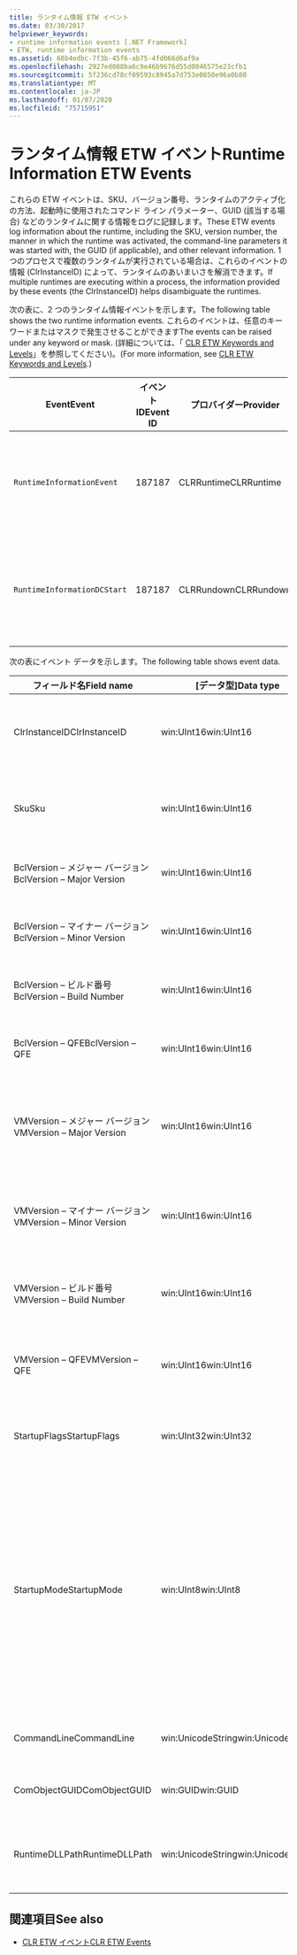 ```yaml
---
title: ランタイム情報 ETW イベント
ms.date: 03/30/2017
helpviewer_keywords:
- runtime information events [.NET Framework]
- ETW, runtime information events
ms.assetid: 68b4edbc-7f3b-45f6-ab75-4fd066d6af9a
ms.openlocfilehash: 2927ed088ba6c9e46b9676d55d0046575e23cfb1
ms.sourcegitcommit: 5f236cd78cf09593c8945a7d753e0850e96a0b80
ms.translationtype: MT
ms.contentlocale: ja-JP
ms.lasthandoff: 01/07/2020
ms.locfileid: "75715951"
---
```

# <a name="runtime-information-etw-events"></a><span data-ttu-id="438ad-102">ランタイム情報 ETW イベント</span><span class="sxs-lookup"><span data-stu-id="438ad-102">Runtime Information ETW Events</span></span>
<span data-ttu-id="438ad-103">これらの ETW イベントは、SKU、バージョン番号、ランタイムのアクティブ化の方法、起動時に使用されたコマンド ライン パラメーター、GUID (該当する場合) などのランタイムに関する情報をログに記録します。</span><span class="sxs-lookup"><span data-stu-id="438ad-103">These ETW events log information about the runtime, including the SKU, version number, the manner in which the runtime was activated, the command-line parameters it was started with, the GUID (if applicable), and other relevant information.</span></span> <span data-ttu-id="438ad-104">1 つのプロセスで複数のランタイムが実行されている場合は、これらのイベントの情報 (ClrInstanceID) によって、ランタイムのあいまいさを解消できます。</span><span class="sxs-lookup"><span data-stu-id="438ad-104">If multiple runtimes are executing within a process, the information provided by these events (the ClrInstanceID) helps disambiguate the runtimes.</span></span>  
  
 <span data-ttu-id="438ad-105">次の表に、2 つのランタイム情報イベントを示します。</span><span class="sxs-lookup"><span data-stu-id="438ad-105">The following table shows the two runtime information events.</span></span> <span data-ttu-id="438ad-106">これらのイベントは、任意のキーワードまたはマスクで発生させることができます</span><span class="sxs-lookup"><span data-stu-id="438ad-106">The events can be raised under any keyword or mask.</span></span> <span data-ttu-id="438ad-107">(詳細については、「 [CLR ETW Keywords and Levels](clr-etw-keywords-and-levels.md)」を参照してください)。</span><span class="sxs-lookup"><span data-stu-id="438ad-107">(For more information, see [CLR ETW Keywords and Levels](clr-etw-keywords-and-levels.md).)</span></span>  
  
|<span data-ttu-id="438ad-108">Event</span><span class="sxs-lookup"><span data-stu-id="438ad-108">Event</span></span>|<span data-ttu-id="438ad-109">イベント ID</span><span class="sxs-lookup"><span data-stu-id="438ad-109">Event ID</span></span>|<span data-ttu-id="438ad-110">プロバイダー</span><span class="sxs-lookup"><span data-stu-id="438ad-110">Provider</span></span>|<span data-ttu-id="438ad-111">説明</span><span class="sxs-lookup"><span data-stu-id="438ad-111">Description</span></span>|  
|-----------|--------------|--------------|-----------------|  
|`RuntimeInformationEvent`|<span data-ttu-id="438ad-112">187</span><span class="sxs-lookup"><span data-stu-id="438ad-112">187</span></span>|<span data-ttu-id="438ad-113">CLRRuntime</span><span class="sxs-lookup"><span data-stu-id="438ad-113">CLRRuntime</span></span>|<span data-ttu-id="438ad-114">ランタイムが読み込まれたときに発生します。</span><span class="sxs-lookup"><span data-stu-id="438ad-114">Raised when a runtime is loaded.</span></span>|  
|`RuntimeInformationDCStart`|<span data-ttu-id="438ad-115">187</span><span class="sxs-lookup"><span data-stu-id="438ad-115">187</span></span>|<span data-ttu-id="438ad-116">CLRRundown</span><span class="sxs-lookup"><span data-stu-id="438ad-116">CLRRundown</span></span>|<span data-ttu-id="438ad-117">読み込まれているランタイムを列挙します。</span><span class="sxs-lookup"><span data-stu-id="438ad-117">Enumerates the runtimes that are loaded.</span></span>|  
  
 <span data-ttu-id="438ad-118">次の表にイベント データを示します。</span><span class="sxs-lookup"><span data-stu-id="438ad-118">The following table shows event data.</span></span>  
  
|<span data-ttu-id="438ad-119">フィールド名</span><span class="sxs-lookup"><span data-stu-id="438ad-119">Field name</span></span>|<span data-ttu-id="438ad-120">[データ型]</span><span class="sxs-lookup"><span data-stu-id="438ad-120">Data type</span></span>|<span data-ttu-id="438ad-121">説明</span><span class="sxs-lookup"><span data-stu-id="438ad-121">Description</span></span>|  
|----------------|---------------|-----------------|  
|<span data-ttu-id="438ad-122">ClrInstanceID</span><span class="sxs-lookup"><span data-stu-id="438ad-122">ClrInstanceID</span></span>|<span data-ttu-id="438ad-123">win:UInt16</span><span class="sxs-lookup"><span data-stu-id="438ad-123">win:UInt16</span></span>|<span data-ttu-id="438ad-124">CLR または CoreCLR のインスタンスの一意の ID。</span><span class="sxs-lookup"><span data-stu-id="438ad-124">Unique ID for the instance of CLR or CoreCLR.</span></span>|  
|<span data-ttu-id="438ad-125">Sku</span><span class="sxs-lookup"><span data-stu-id="438ad-125">Sku</span></span>|<span data-ttu-id="438ad-126">win:UInt16</span><span class="sxs-lookup"><span data-stu-id="438ad-126">win:UInt16</span></span>|<span data-ttu-id="438ad-127">1 – デスクトップ CLR。</span><span class="sxs-lookup"><span data-stu-id="438ad-127">1 – Desktop CLR.</span></span><br /><br /> <span data-ttu-id="438ad-128">2 – CoreCLR。</span><span class="sxs-lookup"><span data-stu-id="438ad-128">2 – CoreCLR.</span></span>|  
|<span data-ttu-id="438ad-129">BclVersion – メジャー バージョン</span><span class="sxs-lookup"><span data-stu-id="438ad-129">BclVersion – Major Version</span></span>|<span data-ttu-id="438ad-130">win:UInt16</span><span class="sxs-lookup"><span data-stu-id="438ad-130">win:UInt16</span></span>|<span data-ttu-id="438ad-131">mscorlib.dll のメジャー バージョン。</span><span class="sxs-lookup"><span data-stu-id="438ad-131">Major version of mscorlib.dll.</span></span>|  
|<span data-ttu-id="438ad-132">BclVersion – マイナー バージョン</span><span class="sxs-lookup"><span data-stu-id="438ad-132">BclVersion – Minor Version</span></span>|<span data-ttu-id="438ad-133">win:UInt16</span><span class="sxs-lookup"><span data-stu-id="438ad-133">win:UInt16</span></span>|<span data-ttu-id="438ad-134">mscorlib.dll のマイナー バージョン番号。</span><span class="sxs-lookup"><span data-stu-id="438ad-134">Minor version number of mscorlib.dll.</span></span>|  
|<span data-ttu-id="438ad-135">BclVersion – ビルド番号</span><span class="sxs-lookup"><span data-stu-id="438ad-135">BclVersion – Build Number</span></span>|<span data-ttu-id="438ad-136">win:UInt16</span><span class="sxs-lookup"><span data-stu-id="438ad-136">win:UInt16</span></span>|<span data-ttu-id="438ad-137">mscorlib.dll のビルド番号。</span><span class="sxs-lookup"><span data-stu-id="438ad-137">Build number of mscorlib.dll.</span></span>|  
|<span data-ttu-id="438ad-138">BclVersion – QFE</span><span class="sxs-lookup"><span data-stu-id="438ad-138">BclVersion – QFE</span></span>|<span data-ttu-id="438ad-139">win:UInt16</span><span class="sxs-lookup"><span data-stu-id="438ad-139">win:UInt16</span></span>|<span data-ttu-id="438ad-140">mscorlib.dll の修正プログラムのバージョン番号。</span><span class="sxs-lookup"><span data-stu-id="438ad-140">Hotfix version number of mscorlib.dll.</span></span>|  
|<span data-ttu-id="438ad-141">VMVersion – メジャー バージョン</span><span class="sxs-lookup"><span data-stu-id="438ad-141">VMVersion – Major Version</span></span>|<span data-ttu-id="438ad-142">win:UInt16</span><span class="sxs-lookup"><span data-stu-id="438ad-142">win:UInt16</span></span>|<span data-ttu-id="438ad-143">clr.dll または coreclr.dll (SKU によって決まる) のバージョン。</span><span class="sxs-lookup"><span data-stu-id="438ad-143">Version of clr.dll or coreclr.dll, depending on SKU.</span></span>|  
|<span data-ttu-id="438ad-144">VMVersion – マイナー バージョン</span><span class="sxs-lookup"><span data-stu-id="438ad-144">VMVersion – Minor Version</span></span>|<span data-ttu-id="438ad-145">win:UInt16</span><span class="sxs-lookup"><span data-stu-id="438ad-145">win:UInt16</span></span>|<span data-ttu-id="438ad-146">clr.dll または coreclr.dll (SKU によって決まる) のマイナー バージョン。</span><span class="sxs-lookup"><span data-stu-id="438ad-146">Minor version of clr.dll or coreclr.dll, depending on SKU.</span></span>|  
|<span data-ttu-id="438ad-147">VMVersion – ビルド番号</span><span class="sxs-lookup"><span data-stu-id="438ad-147">VMVersion – Build Number</span></span>|<span data-ttu-id="438ad-148">win:UInt16</span><span class="sxs-lookup"><span data-stu-id="438ad-148">win:UInt16</span></span>|<span data-ttu-id="438ad-149">clr.dll または coreclr.dll のビルド番号。</span><span class="sxs-lookup"><span data-stu-id="438ad-149">Build number of clr.dll or coreclr.dll.</span></span>|  
|<span data-ttu-id="438ad-150">VMVersion – QFE</span><span class="sxs-lookup"><span data-stu-id="438ad-150">VMVersion – QFE</span></span>|<span data-ttu-id="438ad-151">win:UInt16</span><span class="sxs-lookup"><span data-stu-id="438ad-151">win:UInt16</span></span>|<span data-ttu-id="438ad-152">clr.dll または coreclr.dll の修正プログラムのバージョン番号。</span><span class="sxs-lookup"><span data-stu-id="438ad-152">Hotfix version number of clr.dll or coreclr.dll.</span></span>|  
|<span data-ttu-id="438ad-153">StartupFlags</span><span class="sxs-lookup"><span data-stu-id="438ad-153">StartupFlags</span></span>|<span data-ttu-id="438ad-154">win:UInt32</span><span class="sxs-lookup"><span data-stu-id="438ad-154">win:UInt32</span></span>|<span data-ttu-id="438ad-155">mscoree.h で定義された起動フラグ。</span><span class="sxs-lookup"><span data-stu-id="438ad-155">Startup flags defined in mscoree.h.</span></span>|  
|<span data-ttu-id="438ad-156">StartupMode</span><span class="sxs-lookup"><span data-stu-id="438ad-156">StartupMode</span></span>|<span data-ttu-id="438ad-157">win:UInt8</span><span class="sxs-lookup"><span data-stu-id="438ad-157">win:UInt8</span></span>|<span data-ttu-id="438ad-158">0x01 - マネージド実行可能ファイル。</span><span class="sxs-lookup"><span data-stu-id="438ad-158">0x01 - Managed executable.</span></span><br /><br /> <span data-ttu-id="438ad-159">0x02 - ホストされた CLR。</span><span class="sxs-lookup"><span data-stu-id="438ad-159">0x02 - Hosted CLR.</span></span><br /><br /> <span data-ttu-id="438ad-160">0x04 - C++ マネージド相互運用。</span><span class="sxs-lookup"><span data-stu-id="438ad-160">0x04 - C++ managed interop.</span></span><br /><br /> <span data-ttu-id="438ad-161">0x08 - COM アクティブ化。</span><span class="sxs-lookup"><span data-stu-id="438ad-161">0x08 - COM-activated.</span></span><br /><br /> <span data-ttu-id="438ad-162">0x10 - その他。</span><span class="sxs-lookup"><span data-stu-id="438ad-162">0x10 - Other.</span></span>|  
|<span data-ttu-id="438ad-163">CommandLine</span><span class="sxs-lookup"><span data-stu-id="438ad-163">CommandLine</span></span>|<span data-ttu-id="438ad-164">win:UnicodeString</span><span class="sxs-lookup"><span data-stu-id="438ad-164">win:UnicodeString</span></span>|<span data-ttu-id="438ad-165">StartupMode=0x01 の場合のみ null 以外。</span><span class="sxs-lookup"><span data-stu-id="438ad-165">Non-null only if StartupMode=0x01.</span></span>|  
|<span data-ttu-id="438ad-166">ComObjectGUID</span><span class="sxs-lookup"><span data-stu-id="438ad-166">ComObjectGUID</span></span>|<span data-ttu-id="438ad-167">win:GUID</span><span class="sxs-lookup"><span data-stu-id="438ad-167">win:GUID</span></span>|<span data-ttu-id="438ad-168">StartupMode=0x08 の場合のみ null 以外。</span><span class="sxs-lookup"><span data-stu-id="438ad-168">Non-null only if StartupMode=0x08.</span></span>|  
|<span data-ttu-id="438ad-169">RuntimeDLLPath</span><span class="sxs-lookup"><span data-stu-id="438ad-169">RuntimeDLLPath</span></span>|<span data-ttu-id="438ad-170">win:UnicodeString</span><span class="sxs-lookup"><span data-stu-id="438ad-170">win:UnicodeString</span></span>|<span data-ttu-id="438ad-171">プロセスに読み込まれた CLR .dll ファイルへのパス。</span><span class="sxs-lookup"><span data-stu-id="438ad-171">Path to the CLR .dll file that was loaded into the process.</span></span>|  
  
## <a name="see-also"></a><span data-ttu-id="438ad-172">関連項目</span><span class="sxs-lookup"><span data-stu-id="438ad-172">See also</span></span>

- [<span data-ttu-id="438ad-173">CLR ETW イベント</span><span class="sxs-lookup"><span data-stu-id="438ad-173">CLR ETW Events</span></span>](clr-etw-events.md)
